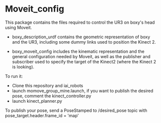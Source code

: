 # Moveit_config

This package contains the files required to control the UR3 on boxy's head using Moveit. 

- boxy_description_urdf contains the geometric representation of boxy and the UR3, including some dummy links used to position the Kinect 2.

- boxy_moveit_config includes the kinematic representation and the general configuration needed by Moveit, as well as the publisher and subscriber used to specify the target of the Kinect2 (where the Kinect 2 is looking).

To run it:
  - Clone this repository and iai_robots
  - launch momove_group_mine.launch, if you want to publish the desired pose, comment the kinect_controller.py
  - launch kinect_planner.py

To publish your pose, send a PoseStamped to /desired_pose topic with pose_target.header.frame_id = 'map'
